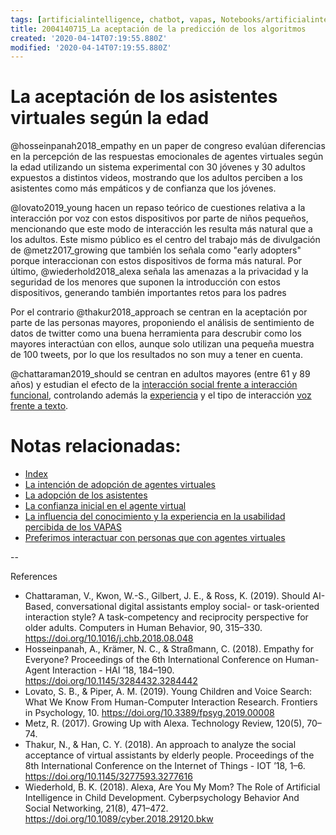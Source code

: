 ```yaml
---
tags: [artificialintelligence, chatbot, vapas, Notebooks/artificialintelligence, adoption, age]
title: 2004140715_La aceptación de la predicción de los algoritmos
created: '2020-04-14T07:19:55.880Z'
modified: '2020-04-14T07:19:55.880Z'
---
```


# La aceptación de los asistentes virtuales según la edad

@hosseinpanah2018_empathy en un paper de congreso evalúan diferencias en la percepción de las respuestas emocionales de agentes virtuales según la edad utilizando un sistema experimental con 30 jóvenes y 30 adultos expuestos a distintos videos, mostrando que los adultos perciben a los asistentes como más empáticos y de confianza que los jóvenes.

@lovato2019_young hacen un repaso teórico de cuestiones relativa a la interacción por voz con estos dispositivos por parte de niños pequeños, mencionando que este modo de interacción les resulta más natural que a los adultos. Este mismo público es el centro del trabajo más de divulgación de @metz2017_growing que también los señala como "early adopters" porque interaccionan con estos dispositivos de forma más natural. Por último, @wiederhold2018_alexa señala las amenazas a la privacidad y la seguridad de los menores que suponen la introducción con estos dispositivos, generando también importantes retos para los padres

Por el contrario @thakur2018_approach se centran en la aceptación por parte de las personas mayores, proponiendo el análisis de sentimiento de datos de twitter como una buena herramienta para descrubir como los mayores interactúan con ellos, aunque solo utilizan una pequeña muestra de 100 tweets, por lo que los resultados no son muy a tener en cuenta.


@chattaraman2019_should  se centran en adultos mayores (entre 61 y 89 años) y estudian el efecto de la [interacción social frente a interacción funcional](2004240955_tipos_interaccion_vapas.md), controlando además la [experiencia](2004150915_aceptacion_VAPA_experiencia_conocimiento.md) y el tipo de interacción [voz frente a texto](2004051647_effect_voice_interactions.md). 

# Notas relacionadas:

- [Index](_2003101705_index.md)
- [La intención de adopción de agentes virtuales](2004060832_intencion_adopcion_agente_virtual.md)
- [La adopción de los asistentes](2004240903_adopcion_asistentes.md)
- [La confianza inicial en el agente virtual](2004060904_confianza_agentevirtual.md)
- [La influencia del conocimiento y la experiencia en la usabilidad percibida de los VAPAS](2004150915_aceptacion_VAPA_experiencia_conocimiento.md)
- [Preferimos interactuar con personas que con agentes virtuales](2004041604_preferimos_comprar_personas_chatbot.md)


--

References
 
- Chattaraman, V., Kwon, W.-S., Gilbert, J. E., & Ross, K. (2019). Should AI-Based, conversational digital assistants employ social- or task-oriented interaction style? A task-competency and reciprocity perspective for older adults. Computers in Human Behavior, 90, 315–330. https://doi.org/10.1016/j.chb.2018.08.048
- Hosseinpanah, A., Krämer, N. C., & Straßmann, C. (2018). Empathy for Everyone? Proceedings of the 6th International Conference on Human-Agent Interaction - HAI ’18, 184–190. https://doi.org/10.1145/3284432.3284442
- Lovato, S. B., & Piper, A. M. (2019). Young Children and Voice Search: What We Know From Human-Computer Interaction Research. Frontiers in Psychology, 10. https://doi.org/10.3389/fpsyg.2019.00008
- Metz, R. (2017). Growing Up with Alexa. Technology Review, 120(5), 70–74.
- Thakur, N., & Han, C. Y. (2018). An approach to analyze the social acceptance of virtual assistants by elderly people. Proceedings of the 8th International Conference on the Internet of Things - IOT ’18, 1–6. https://doi.org/10.1145/3277593.3277616
- Wiederhold, B. K. (2018). Alexa, Are You My Mom? The Role of Artificial Intelligence in Child Development. Cyberpsychology Behavior And Social Networking, 21(8), 471–472. https://doi.org/10.1089/cyber.2018.29120.bkw